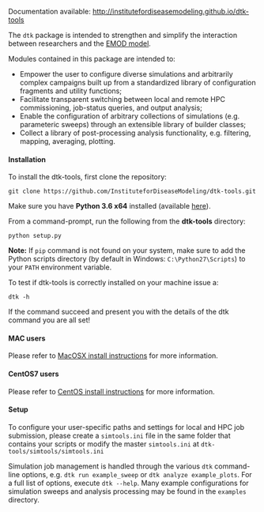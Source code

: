 Documentation available: http://institutefordiseasemodeling.github.io/dtk-tools

The `dtk` package is intended to strengthen and simplify the interaction between researchers and the [EMOD model](https://institutefordiseasemodeling.github.io/EMOD/).

Modules contained in this package are intended to:
- Empower the user to configure diverse simulations and arbitrarily complex campaigns built up from a standardized library of configuration fragments and utility functions;
- Facilitate transparent switching between local and remote HPC commissioning, job-status queries, and output analysis;
- Enable the configuration of arbitrary collections of simulations (e.g. parameteric sweeps) through an extensible library of builder classes;
- Collect a library of post-processing analysis functionality, e.g. filtering, mapping, averaging, plotting.

#### Installation

To install the dtk-tools, first clone the repository:
```
git clone https://github.com/InstituteforDiseaseModeling/dtk-tools.git
```

Make sure you have **Python 3.6 x64** installed (available [here](https://www.python.org/downloads/)).

From a command-prompt, run the following from the **dtk-tools** directory:
```
python setup.py
```

**Note:** If `pip` command is not found on your system, make sure to add the Python scripts directory (by default in Windows: `C:\Python27\Scripts`)
to your `PATH` environment variable.

To test if dtk-tools is correctly installed on your machine issue a:
```
dtk -h
```
If the command succeed and present you with the details of the dtk command you are all set!


#### MAC users ####
Please refer to [MacOSX install instructions](http://institutefordiseasemodeling.github.io/dtk-tools/gettingstarted.html#mac-osx-installation) for more information.

#### CentOS7 users
Please refer to [CentOS install instructions](http://institutefordiseasemodeling.github.io/dtk-tools/gettingstarted.html#centos-7-installation) for more information.


#### Setup

To configure your user-specific paths and settings for local and HPC job submission, please create a `simtools.ini` file in
the same folder that contains your scripts or modify the master `simtools.ini` at `dtk-tools/simtools/simtools.ini`

Simulation job management is handled through the various `dtk` command-line options, e.g. `dtk run example_sweep` or `dtk analyze example_plots`.  For a full list of options, execute `dtk --help`.  Many example configurations for simulation sweeps and analysis processing may be found in the `examples` directory.
